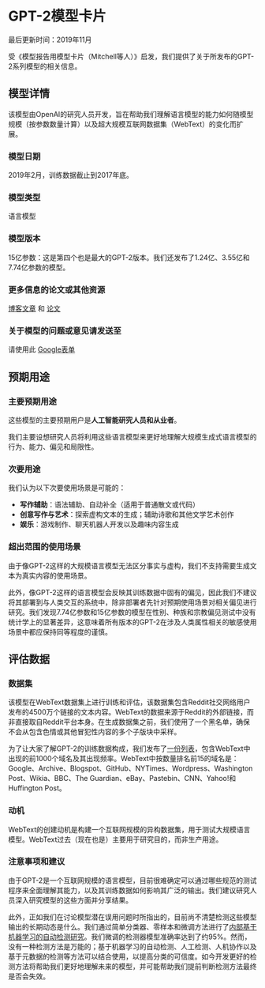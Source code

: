 # GPT-2模型卡片

最后更新时间：2019年11月

受《模型报告用模型卡片（Mitchell等人）》启发，我们提供了关于所发布的GPT-2系列模型的相关信息。


## 模型详情

该模型由OpenAI的研究人员开发，旨在帮助我们理解语言模型的能力如何随模型规模（按参数数量计算）以及超大规模互联网数据集（WebText）的变化而扩展。

### 模型日期
2019年2月，训练数据截止到2017年底。

### 模型类型
语言模型

### 模型版本
15亿参数：这是第四个也是最大的GPT-2版本。我们还发布了1.24亿、3.55亿和7.74亿参数的模型。

### 更多信息的论文或其他资源
[博客文章](https://openai.com/blog/better-language-models/) 和 [论文](https://d4mucfpksywv.cloudfront.net/better-language-models/language_models_are_unsupervised_multitask_learners.pdf)

### 关于模型的问题或意见请发送至
请使用此 [Google表单](https://forms.gle/A7WBSbTY2EkKdroPA)


## 预期用途

### 主要预期用途
这些模型的主要预期用户是**人工智能研究人员和从业者**。

我们主要设想研究人员将利用这些语言模型来更好地理解大规模生成式语言模型的行为、能力、偏见和局限性。

### 次要用途
我们认为以下次要使用场景是可能的：

- **写作辅助**：语法辅助、自动补全（适用于普通散文或代码）
- **创意写作与艺术**：探索虚构文本的生成；辅助诗歌和其他文学艺术创作
- **娱乐**：游戏制作、聊天机器人开发以及趣味内容生成

### 超出范围的使用场景
由于像GPT-2这样的大规模语言模型无法区分事实与虚构，我们不支持需要生成文本为真实内容的使用场景。

此外，像GPT-2这样的语言模型会反映其训练数据中固有的偏见，因此我们不建议将其部署到与人类交互的系统中，除非部署者先针对预期使用场景对相关偏见进行研究。我们发现7.74亿参数和15亿参数的模型在性别、种族和宗教偏见测试中没有统计学上的显著差异，这意味着所有版本的GPT-2在涉及人类属性相关的敏感使用场景中都应保持同等程度的谨慎。


## 评估数据

### 数据集
该模型在WebText数据集上进行训练和评估，该数据集包含Reddit社交网络用户发布的4500万个链接的文本内容。WebText的数据来源于Reddit的外部链接，而非直接取自Reddit平台本身。在生成数据集之前，我们使用了一个黑名单，确保不会从包含色情或其他冒犯性内容的多个子版块中采样。

为了让大家了解GPT-2的训练数据构成，我们发布了[一份列表](domains.txt)，包含WebText中出现的前1000个域名及其出现频率。WebText中按数量排名前15的域名是：Google、Archive、Blogspot、GitHub、NYTimes、Wordpress、Washington Post、Wikia、BBC、The Guardian、eBay、Pastebin、CNN、Yahoo!和Huffington Post。

### 动机
WebText的创建动机是构建一个互联网规模的异构数据集，用于测试大规模语言模型。WebText过去（现在也是）主要用于研究目的，而非生产用途。

### 注意事项和建议
由于GPT-2是一个互联网规模的语言模型，目前很难确定可以通过哪些规范的测试程序来全面理解其能力，以及其训练数据如何影响其广泛的输出。我们建议研究人员深入研究模型的这些方面并分享结果。

此外，正如我们在讨论模型潜在误用问题时所指出的，目前尚不清楚检测这些模型输出的长期动态是什么。我们通过简单分类器、零样本和微调方法进行了[内部基于机器学习的自动检测研究](https://github.com/openai/gpt-2-output-dataset/tree/master/detector)。我们微调的检测器模型准确率达到了约95%。然而，没有一种检测方法是万能的；基于机器学习的自动检测、人工检测、人机协作以及基于元数据的检测等方法可以结合使用，以提高分类的可信度。如今开发更好的检测方法将帮助我们更好地理解未来的模型，并可能帮助我们提前判断检测方法最终是否会失效。